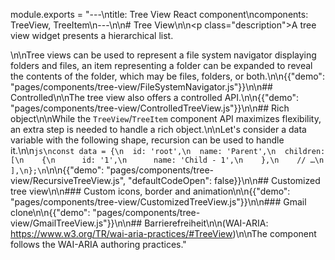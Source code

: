 module.exports = "---\ntitle: Tree View React component\ncomponents: TreeView, TreeItem\n---\n\n# Tree View\n\n<p class=\"description\">A tree view widget presents a hierarchical list.</p>\n\nTree views can be used to represent a file system navigator displaying folders and files, an item representing a folder can be expanded to reveal the contents of the folder, which may be files, folders, or both.\n\n{{\"demo\": \"pages/components/tree-view/FileSystemNavigator.js\"}}\n\n## Controlled\n\nThe tree view also offers a controlled API.\n\n{{\"demo\": \"pages/components/tree-view/ControlledTreeView.js\"}}\n\n## Rich object\n\nWhile the `TreeView`/`TreeItem` component API maximizes flexibility, an extra step is needed to handle a rich object.\n\nLet's consider a data variable with the following shape, recursion can be used to handle it.\n\n```js\nconst data = {\n  id: 'root',\n  name: 'Parent',\n  children: [\n    {\n      id: '1',\n      name: 'Child - 1',\n    },\n    // …\n  ],\n};\n```\n\n{{\"demo\": \"pages/components/tree-view/RecursiveTreeView.js\", \"defaultCodeOpen\": false}}\n\n## Customized tree view\n\n### Custom icons, border and animation\n\n{{\"demo\": \"pages/components/tree-view/CustomizedTreeView.js\"}}\n\n### Gmail clone\n\n{{\"demo\": \"pages/components/tree-view/GmailTreeView.js\"}}\n\n## Barrierefreiheit\n\n(WAI-ARIA: https://www.w3.org/TR/wai-aria-practices/#TreeView)\n\nThe component follows the WAI-ARIA authoring practices."
